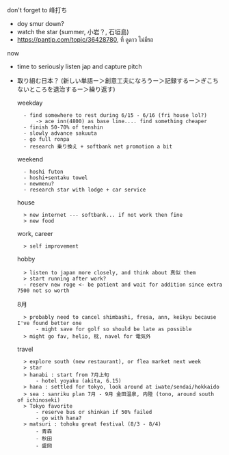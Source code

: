 don't forget to 峰打ち
- doy smur down?
- watch the star (summer, 小岩？, 石垣島)
- https://pantip.com/topic/36428780, ที่ ดูดาว ไม่มีรถ

now
- time to seriously listen jap and capture pitch 
- 取り組む日本？ (新しい単語ー＞創意工夫になろうー＞記録するー＞ぎこちないところを退治するー＞繰り返す)

	weekday
	
		- find somewhere to rest during 6/15 - 6/16 (fri house lol?)
			-> ace inn(4800) as base line.... find something cheaper
		- finish 50-70% of tenshin
		- slowly advance sakuuta
		- go full ronpa
		- research 乗り換え + softbank net promotion a bit
		
	weekend
	
		- hoshi futon
		- hoshi+sentaku towel
		- newmenu?
		- research star with lodge + car service
		
	house
	
		> new internet --- softbank... if not work then fine
		> new food
	work, career
	
		> self improvement
	hobby
	
		> listen to japan more closely, and think about 真似 them
		> start running after work?
		- reserv new roge <- be patient and wait for addition since extra 7500 not so worth
	8月
	
		> probably need to cancel shimbashi, fresa, ann, keikyu because I've found better one 
			- might save for golf so should be late as possible
		> might go fav, helio, 枕, navel for 電気外
	travel
	
		> explore south (new restaurant), or flea market next week
		> star
		> hanabi : start from 7月上旬
			- hotel yoyaku (akita, 6.15)
		> hana : settled for tokyo, look around at iwate/sendai/hokkaido
		> sea : sanriku plan 7月 - 9月 金田温泉, 内陸 (tono, around south of ichinoseki)
		> Tokyo favorite
			- reserve bus or shinkan if 50% failed
			- go with hana?
		> matsuri : tohoku great festival (8/3 - 8/4)
			- 青森 
			- 秋田
			- 盛岡

